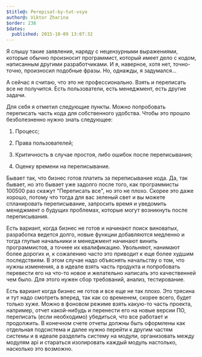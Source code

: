 ```yaml
---
$title@: Perepisat-by-tut-vsyo
author@: Viktor Zharina
$order: 238
$dates:
  published: 2015-10-09 13:07:32
---
```

Я слышу такие заявления, наряду с нецензурными выражениями, которые обычно произносит программист, который имеет дело с кодом, написанным другими разработчиками. И я, наверное, хотя нет, точно-точно, произносил подобные фразы. Но, однажды, я задумался...



А сейчас я считаю, что это не профессионально. Взять и переписать все не получится. Есть пользователи, есть менеджмент, есть другие задачи. 



Для себя я отметил следующие пункты. Можно попробовать переписать часть кода для собственного удобства. Чтобы это прошло безболезненно нужно знать следующее:

1) Процесс;

2) Права пользователей;

3) Критичность в случае простоя, либо ошибок после переписывания;

4) Оценку времени на переписывание.



Бывает так, что бизнес готов платить за переписывание кода. Да, так бывает, но это бывает уже задолго после того, как программисты 100500 раз скажут "Переписать все", но это не плохо. Скорее это даже хорошо, потому что тогда для вас зеленый свет и вы можете спланировать переписывание, запросить время и уведомить менеджмент о будущих проблемах, которые могут возникнуть после переписывания.



Есть вариант, когда бизнес не готов и начинают поиск виноватых, разработка ведется долго, новые функции добавляются медленно и тогда глупые начальники и менеджмент начинают винить программистов, а точнее их квалификацию. Увольняют, нанимают более дорогих и, к сожалению часто это приводит к еще более худшим последствиям. В этом случае надо объяснять начальству о том, что нужны изменения, а в идеале взять часть продукта и попробовать перевести его на что-то новое и желательно написать это качественней чем было. Для этого нужен сбор требований, анализ, тестирование.



Есть вариант когда бизнес не готов и все еще не так плохо. Это трясина и тут надо смотреть вперед, так как со временем, скорее всего, будет только хуже. Можно в фоновом режиме взять какую-то часть проекта, например, отчет какой-нибудь и перенести его на новые версии ПО, переписать (если необходимо) убедиться, что все работает и продолжить. В конечном счете отчеты должны быть оформлены как отдельная подсистема и далее нужно перейти к другим частям системы и в идеале разделить систему на модули, организовать между модулям api и стараться изолировать каждый модуль настолько, насколько это возможно.